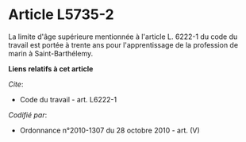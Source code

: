 # Article L5735-2

La limite d'âge supérieure mentionnée à l'article L. 6222-1 du code du travail est portée à trente ans pour l'apprentissage
de la profession de marin à Saint-Barthélemy.

**Liens relatifs à cet article**

_Cite_:

  - Code du travail - art. L6222-1

_Codifié par_:

  - Ordonnance n°2010-1307 du 28 octobre 2010 - art. (V)
